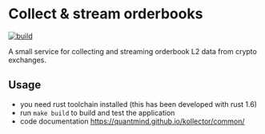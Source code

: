 # Collect & stream orderbooks

[![build](https://github.com/quantmind/kollector/actions/workflows/build.yml/badge.svg)](https://github.com/quantmind/kollector/actions/workflows/build.yml)

A small service for collecting and streaming orderbook L2 data from crypto exchanges.

## Usage

* you need rust toolchain installed (this has been developed with rust 1.6)
* run `make build` to build and test the application
* code documentation https://quantmind.github.io/kollector/common/
